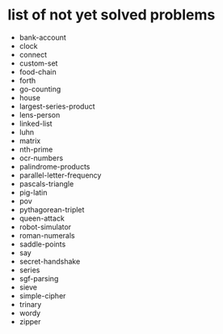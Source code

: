 # list of not yet solved problems

* bank-account
* clock
* connect
* custom-set
* food-chain
* forth
* go-counting
* house
* largest-series-product
* lens-person
* linked-list
* luhn
* matrix
* nth-prime
* ocr-numbers
* palindrome-products
* parallel-letter-frequency
* pascals-triangle
* pig-latin
* pov
* pythagorean-triplet
* queen-attack
* robot-simulator
* roman-numerals
* saddle-points
* say
* secret-handshake
* series
* sgf-parsing
* sieve
* simple-cipher
* trinary
* wordy
* zipper
